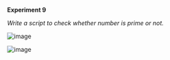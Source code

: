 **Experiment 9**

*Write a script to check whether number is prime or not.*

![image](https://github.com/user-attachments/assets/13bbc4a5-696b-4455-bc53-be1ebb80ae9e)

![image](https://github.com/user-attachments/assets/befc7475-8f5b-40cc-9e24-d6effa2eb6c6)


